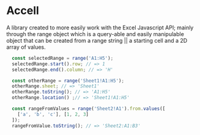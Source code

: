 # Accell

A library created to more easily work with the Excel Javascript API; mainly through the range object
which is a query-able and easily manipulable object that can be created from a range string ||
a starting cell and a 2D array of values.

```js
  const selectedRange = range('A1:H5');
  selectedRange.start().row; // => 1
  selectedRange.end().column; // => 'H'

  const otherRange = range('Sheet1!A1:H5');
  otherRange.sheet; // => 'Sheet1'
  otherRange.toString(); // => 'A1:H5'
  otherRange.location() ;// => 'Sheet1!A1:H5'

  const rangeFromValues = range('Sheet2!A1').from.values([
    ['a', 'b', 'c'], [1, 2, 3]
  ]);
  rangeFromValue.toString(); // => 'Sheet2:A1:B3'

```
